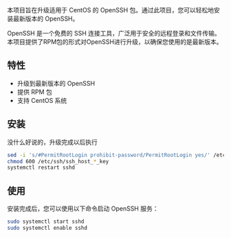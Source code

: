 本项目旨在升级适用于 CentOS 的 OpenSSH 包。通过此项目，您可以轻松地安装最新版本的 OpenSSH。

OpenSSH 是一个免费的 SSH 连接工具，广泛用于安全的远程登录和文件传输。本项目提供了RPM包的形式对OpenSSH进行升级，以确保您使用的是最新版本。

## 特性

- 升级到最新版本的 OpenSSH
- 提供 RPM 包
- 支持 CentOS 系统

## 安装

没什么好说的，升级完成以后执行
```bash
sed -i 's/#PermitRootLogin prohibit-password/PermitRootLogin yes/' /etc/ssh/sshd_config
chmod 600 /etc/ssh/ssh_host_*_key
systemctl restart sshd
```

## 使用

安装完成后，您可以使用以下命令启动 OpenSSH 服务：
```bash
sudo systemctl start sshd
sudo systemctl enable sshd
